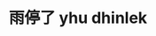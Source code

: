 ---
layout: post
title: 雨停了 yhu dhinlek
tags:
pinyin: 
  - yhudhinlek #上海话拼音。无需标注阴平，无需因变调留空格。 
  - yutingle #汉语拼音。无需标注普通话四声。
keyword: 
---